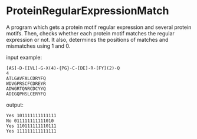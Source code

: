 # ProteinRegularExpressionMatch

A program which gets a protein motif regular expression and several protein motifs. Then, checks whether each protein motif matches the regular expression or not.
It also, determines the positions of matches and mismatches using 1 and 0.

input example:
```
[AS]-D-[IVL]-G-X(4)-{PG}-C-[DE]-R-[FY](2)-Q
4
ATLGAVFALCDRYFQ
WDVGPRSCFCDREYR
ADWGRTQNRCDCYYQ
ADIGQPHSLCERYFQ
```

output:
```
Yes 101111111111111
No 011111111111010
Yes 110111111110111
Yes 111111111111111
```
